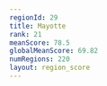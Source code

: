 ```yaml
---
regionId: 29
title: Mayotte
rank: 21
meanScore: 78.5
globalMeanScore: 69.82
numRegions: 220
layout: region_score
---
```

